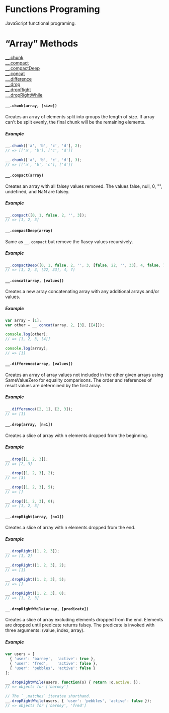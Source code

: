 # Functions Programing
JavaScript functional programing.

# “Array” Methods

[__.chunk](#__chunkarray-size)<br/>
[__.compact](#__compactarray)<br/>
[__.compactDeep](#__compactdeeparray)<br/>
[__.concat](#__concatarray-values)<br/>
[__.difference](#__differencearray-values)<br/>
[__.drop](#__droparray-n1)<br/>
[__.dropRight](#__droprightarray-n1)<br/>
[__.dropRightWhile](#__droprightwhilearray-predicate)<br/>


#### `__.chunk(array, [size])`
Creates an array of elements split into groups the length of size. If array can't be split evenly, the final chunk will be the remaining elements.

##### Example
```javascript
__.chunk(['a', 'b', 'c', 'd'], 2);
// => [['a', 'b'], ['c', 'd']]
 
__.chunk(['a', 'b', 'c', 'd'], 3);
// => [['a', 'b', 'c'], ['d']]
```


#### `__.compact(array)`
Creates an array with all falsey values removed. The values false, null, 0, "", undefined, and NaN are falsey.

##### Example
```javascript
__.compact([0, 1, false, 2, '', 3]);
// => [1, 2, 3]
```


#### `__.compactDeep(array)`
Same as `__.compact` but remove the flasey values recursively.

##### Example
```javascript
__.compactDeep([0, 1, false, 2, '', 3, [false, 22, '', 33], 4, false, 7]);
// => [1, 2, 3, [22, 33], 4, 7]
```


#### `__.concat(array, [values])`
Creates a new array concatenating array with any additional arrays and/or values.

##### Example
```javascript
var array = [1];
var other = __.concat(array, 2, [3], [[4]]);

console.log(other);
// => [1, 2, 3, [4]]
 
console.log(array);
// => [1]
```


#### `__.difference(array, [values])`
Creates an array of array values not included in the other given arrays using SameValueZero for equality comparisons. The order and references of result values are determined by the first array.

##### Example
```javascript
__.difference([2, 1], [2, 3]);
// => [1]
```


#### `__.drop(array, [n=1])`
Creates a slice of array with n elements dropped from the beginning.

##### Example
```javascript
__.drop([1, 2, 3]);
// => [2, 3]
 
__.drop([1, 2, 3], 2);
// => [3]
 
__.drop([1, 2, 3], 5);
// => []
 
__.drop([1, 2, 3], 0);
// => [1, 2, 3]
```


#### `__.dropRight(array, [n=1])`
Creates a slice of array with n elements dropped from the end.

##### Example
```javascript
__.dropRight([1, 2, 3]);
// => [1, 2]
 
__.dropRight([1, 2, 3], 2);
// => [1]
 
__.dropRight([1, 2, 3], 5);
// => []
 
__.dropRight([1, 2, 3], 0);
// => [1, 2, 3]
```

#### `__.dropRightWhile(array, [predicate])`
Creates a slice of array excluding elements dropped from the end. Elements are dropped until predicate returns falsey. The predicate is invoked with three arguments: (value, index, array).

##### Example
```javascript
var users = [
  { 'user': 'barney',  'active': true },
  { 'user': 'fred',    'active': false },
  { 'user': 'pebbles', 'active': false }
];
 
__.dropRightWhile(users, function(o) { return !o.active; });
// => objects for ['barney']
 
// The `_.matches` iteratee shorthand.
__.dropRightWhile(users, { 'user': 'pebbles', 'active': false });
// => objects for ['barney', 'fred']
```